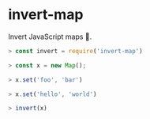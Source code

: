 # invert-map

Invert JavaScript maps 🔄.

```js
> const invert = require('invert-map')

> const x = new Map();

> x.set('foo', 'bar')

> x.set('hello', 'world')

> invert(x)
```

